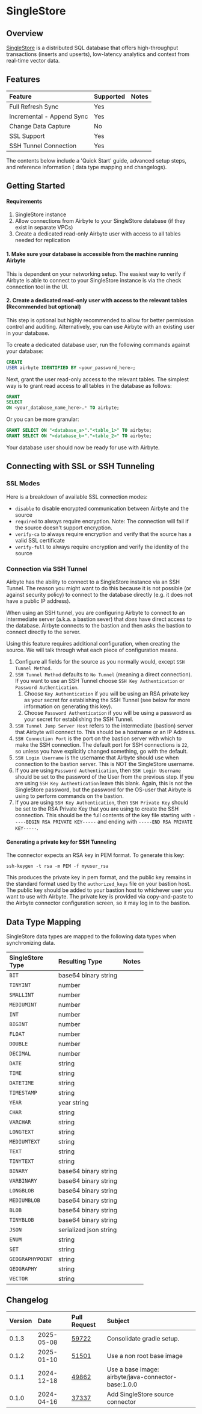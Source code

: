 # SingleStore

## Overview

[SingleStore](https://www.singlestore.com/) is a distributed SQL database that offers
high-throughput transactions (inserts and upserts), low-latency analytics and context from real-time
vector data.

## Features

| Feature                   | Supported | Notes |
|:--------------------------|:----------|:------|
| Full Refresh Sync         | Yes       |       |
| Incremental - Append Sync | Yes       |       |
| Change Data Capture       | No        |       |
| SSL Support               | Yes       |       |
| SSH Tunnel Connection     | Yes       |       |

The contents below include a 'Quick Start' guide, advanced setup steps, and reference information (
data type mapping and changelogs).

## Getting Started

#### Requirements

1. SingleStore instance
2. Allow connections from Airbyte to your SingleStore database \(if they exist in separate VPCs\)
3. Create a dedicated read-only Airbyte user with access to all tables needed for replication

#### 1. Make sure your database is accessible from the machine running Airbyte

This is dependent on your networking setup. The easiest way to verify if Airbyte is able to connect
to your SingleStore instance is via the check connection tool in the UI.

#### 2. Create a dedicated read-only user with access to the relevant tables \(Recommended but optional\)

This step is optional but highly recommended to allow for better permission control and auditing.
Alternatively, you can use Airbyte with an existing user in your database.

To create a dedicated database user, run the following commands against your database:

```sql
CREATE
USER airbyte IDENTIFIED BY <your_password_here>;
```

Next, grant the user read-only access to the relevant tables. The simplest way is to grant read
access to all tables in the database as follows:

```sql
GRANT
SELECT
ON <your_database_name_here>.* TO airbyte;
```

Or you can be more granular:

```sql
GRANT SELECT ON "<database_a>"."<table_1>" TO airbyte;
GRANT SELECT ON "<database_b>"."<table_2>" TO airbyte;
```

Your database user should now be ready for use with Airbyte.

## Connecting with SSL or SSH Tunneling

<FieldAnchor field="ssl">

### SSL Modes

Here is a breakdown of available SSL connection modes:

- `disable` to disable encrypted communication between Airbyte and the source
- `required` to always require encryption. Note: The connection will fail if the source doesn't
  support encryption.
- `verify-ca` to always require encryption and verify that the source has a valid SSL certificate
- `verify-full` to always require encryption and verify the identity of the source

</FieldAnchor>

### Connection via SSH Tunnel

Airbyte has the ability to connect to a SingleStore instance via an SSH Tunnel. The reason you might
want
to do this because it is not possible \(or against security policy\) to connect to the database
directly \(e.g. it does not have a public IP address\).

When using an SSH tunnel, you are configuring Airbyte to connect to an intermediate server \(a.k.a.
a bastion sever\) that _does_ have direct access to the database. Airbyte connects to the bastion
and then asks the bastion to connect directly to the server.

Using this feature requires additional configuration, when creating the source. We will talk through
what each piece of configuration means.

1. Configure all fields for the source as you normally would, except `SSH Tunnel Method`.
2. `SSH Tunnel Method` defaults to `No Tunnel` \(meaning a direct connection\). If you want to use
   an SSH Tunnel choose `SSH Key Authentication` or `Password Authentication`.
    1. Choose `Key Authentication` if you will be using an RSA private key as your secret for
       establishing the SSH Tunnel \(see below for more information on generating this key\).
    2. Choose `Password Authentication` if you will be using a password as your secret for
       establishing the SSH Tunnel.
3. `SSH Tunnel Jump Server Host` refers to the intermediate \(bastion\) server that Airbyte will
   connect to. This should be a hostname or an IP Address.
4. `SSH Connection Port` is the port on the bastion server with which to make the SSH connection.
   The default port for SSH connections is `22`, so unless you have explicitly changed something, go
   with the default.
5. `SSH Login Username` is the username that Airbyte should use when connection to the bastion
   server. This is NOT the SingleStore username.
6. If you are using `Password Authentication`, then `SSH Login Username` should be set to the
   password of the User from the previous step. If you are using `SSH Key Authentication` leave this
   blank. Again, this is not the SingleStore password, but the password for the OS-user that Airbyte
   is
   using to perform commands on the bastion.
7. If you are using `SSH Key Authentication`, then `SSH Private Key` should be set to the RSA
   Private Key that you are using to create the SSH connection. This should be the full contents of
   the key file starting with `-----BEGIN RSA PRIVATE KEY-----` and ending
   with `-----END RSA PRIVATE KEY-----`.

#### Generating a private key for SSH Tunneling

The connector expects an RSA key in PEM format. To generate this key:

```text
ssh-keygen -t rsa -m PEM -f myuser_rsa
```

This produces the private key in pem format, and the public key remains in the standard format used
by the `authorized_keys` file on your bastion host. The public key should be added to your bastion
host to whichever user you want to use with Airbyte. The private key is provided via copy-and-paste
to the Airbyte connector configuration screen, so it may log in to the bastion.

## Data Type Mapping

SingleStore data types are mapped to the following data types when synchronizing data.

| SingleStore<br/> Type | Resulting Type         | Notes |
|:----------------------|:-----------------------|:------|
| `BIT`                 | base64 binary string   |       |
| `TINYINT`             | number                 |       |
| `SMALLINT`            | number                 |       |
| `MEDIUMINT`           | number                 |       |
| `INT`                 | number                 |       |
| `BIGINT`              | number                 |       |
| `FLOAT`               | number                 |       |
| `DOUBLE`              | number                 |       |
| `DECIMAL`             | number                 |       |
| `DATE`                | string                 |       |
| `TIME`                | string                 |       |
| `DATETIME`            | string                 |       |
| `TIMESTAMP`           | string                 |       |
| `YEAR`                | year string            |       |
| `CHAR`                | string                 |       |
| `VARCHAR`             | string                 |       |
| `LONGTEXT`            | string                 |       |
| `MEDIUMTEXT`          | string                 |       |
| `TEXT`                | string                 |       |
| `TINYTEXT`            | string                 |       |
| `BINARY`              | base64 binary string   |       |
| `VARBINARY`           | base64 binary string   |       |
| `LONGBLOB`            | base64 binary string   |       |
| `MEDIUMBLOB`          | base64 binary string   |       |
| `BLOB`                | base64 binary string   |       |
| `TINYBLOB`            | base64 binary string   |       |
| `JSON`                | serialized json string |       |
| `ENUM`                | string                 |       |
| `SET`                 | string                 |       |
| `GEOGRAPHYPOINT`      | string                 |       |
| `GEOGRAPHY`           | string                 |       |
| `VECTOR`              | string                 |       |

## Changelog

| Version | Date       | Pull Request                                             | Subject                                             |
|:--------|:-----------|:---------------------------------------------------------|:----------------------------------------------------|
| 0.1.3   | 2025-05-08 | [59722](https://github.com/airbytehq/airbyte/pull/59722) | Consolidate gradle setup.                           |
| 0.1.2   | 2025-01-10 | [51501](https://github.com/airbytehq/airbyte/pull/51501) | Use a non root base image                           |
| 0.1.1   | 2024-12-18 | [49862](https://github.com/airbytehq/airbyte/pull/49862) | Use a base image: airbyte/java-connector-base:1.0.0 |
| 0.1.0   | 2024-04-16 | [37337](https://github.com/airbytehq/airbyte/pull/37337) | Add SingleStore source connector                    |
